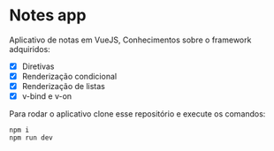 # Notes app

Aplicativo de notas em VueJS, Conhecimentos sobre o framework adquiridos:

  - [x] Diretivas
  - [x] Renderização condicional
  - [x] Renderização de listas
  - [x] v-bind e v-on

Para rodar o aplicativo clone esse repositório e execute os comandos:

```shell
npm i
npm run dev
```